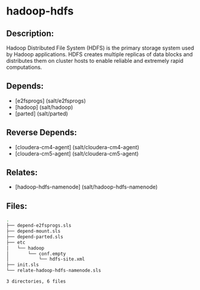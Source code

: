 # hadoop-hdfs

## Description:

Hadoop Distributed File System (HDFS) is the primary storage system used by
Hadoop applications. HDFS creates multiple replicas of data blocks and
distributes them on cluster hosts to enable reliable and extremely rapid
computations.

## Depends:

  -  [e2fsprogs] (salt/e2fsprogs)
  -  [hadoop] (salt/hadoop)
  -  [parted] (salt/parted)

## Reverse Depends:

  -  [cloudera-cm4-agent] (salt/cloudera-cm4-agent)
  -  [cloudera-cm5-agent] (salt/cloudera-cm5-agent)

## Relates:

  -  [hadoop-hdfs-namenode] (salt/hadoop-hdfs-namenode)

## Files:

```bash
.
├── depend-e2fsprogs.sls
├── depend-mount.sls
├── depend-parted.sls
├── etc
│   └── hadoop
│       └── conf.empty
│           └── hdfs-site.xml
├── init.sls
└── relate-hadoop-hdfs-namenode.sls

3 directories, 6 files
```
